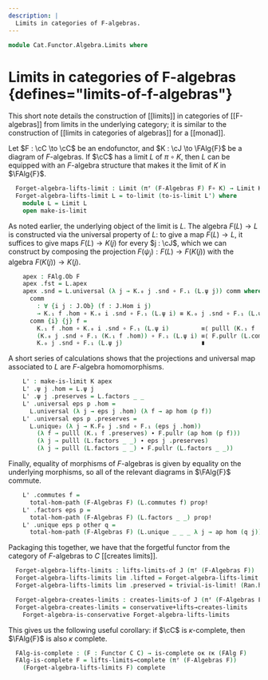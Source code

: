 ```yaml
---
description: |
  Limits in categories of F-algebras.
---
```

<!--
```agda
open import Cat.Functor.Kan.Reflection
open import Cat.Functor.Conservative
open import Cat.Diagram.Limit.Base
open import Cat.Functor.Kan.Unique
open import Cat.Functor.Naturality
open import Cat.Functor.Kan.Base
open import Cat.Displayed.Total
open import Cat.Functor.Algebra
open import Cat.Prelude

import Cat.Functor.Reasoning
import Cat.Reasoning

open lifts-limit
```
-->
```agda
module Cat.Functor.Algebra.Limits where
```

# Limits in categories of F-algebras {defines="limits-of-f-algebras"}

This short note details the construction of [[limits]] in categories of
[[F-algebras]] from limits in the underlying category; it is similar
to the construction of [[limits in categories of algebras]] for a
[[monad]].

<!--
```agda
module _
  {o ℓ oj ℓj} {C : Precategory o ℓ}
  (F : Functor C C)
  {J : Precategory oj ℓj} (K : Functor J (FAlg F))
  where
  open Cat.Reasoning C
  private
    module J = Cat.Reasoning J
    module F = Cat.Functor.Reasoning F
    module K = Cat.Functor.Reasoning K
  open Total-hom
```
-->

Let $F : \cC \to \cC$ be an endofunctor, and $K : \cJ \to \FAlg{F}$ be a
diagram of $F$-algebras. If $\cC$ has a limit $L$ of $\pi \circ K$, then
$L$ can be equipped with an $F$-algebra structure that makes it the limit
of $K$ in $\FAlg{F}$.

```agda
  Forget-algebra-lifts-limit : Limit (πᶠ (F-Algebras F) F∘ K) → Limit K
  Forget-algebra-lifts-limit L = to-limit (to-is-limit L') where
    module L = Limit L
    open make-is-limit
```

As noted earlier, the underlying object of the limit is $L$. The algebra
$F(L) \to L$ is constructed via the universal property of $L$: to
give a map $F(L) \to L$, it suffices to give maps $F(L) \to K(j)$ for
every $j : \cJ$, which we can construct by composing the projection
$F(\psi_{j}) : F(L) \to F(K(j))$ with the algebra $F(K(j)) \to K(j)$.

```agda
    apex : FAlg.Ob F
    apex .fst = L.apex
    apex .snd = L.universal (λ j → K.₀ j .snd ∘ F.₁ (L.ψ j)) comm where abstract
      comm
        : ∀ {i j : J.Ob} (f : J.Hom i j)
        → K.₁ f .hom ∘ K.₀ i .snd ∘ F.₁ (L.ψ i) ≡ K.₀ j .snd ∘ F.₁ (L.ψ j)
      comm {i} {j} f =
        K.₁ f .hom ∘ K.₀ i .snd ∘ F.₁ (L.ψ i)         ≡⟨ pulll (K.₁ f .preserves) ⟩
        (K.₀ j .snd ∘ F.₁ (K.₁ f .hom)) ∘ F.₁ (L.ψ i) ≡⟨ F.pullr (L.commutes f) ⟩
        K.₀ j .snd ∘ F.₁ (L.ψ j)                      ∎
```

A short series of calculations shows that the projections and universal map
associated to $L$ are $F$-algebra homomorphisms.

```agda
    L' : make-is-limit K apex
    L' .ψ j .hom = L.ψ j
    L' .ψ j .preserves = L.factors _ _
    L' .universal eps p .hom =
      L.universal (λ j → eps j .hom) (λ f → ap hom (p f))
    L' .universal eps p .preserves =
      L.unique₂ (λ j → K.F₀ j .snd ∘ F.₁ (eps j .hom))
        (λ f → pulll (K.₁ f .preserves) ∙ F.pullr (ap hom (p f)))
        (λ j → pulll (L.factors _ _) ∙ eps j .preserves)
        (λ j → pulll (L.factors _ _) ∙ F.pullr (L.factors _ _))
```

Finally, equality of morphisms of $F$-algebras is given by equality on
the underlying morphisms, so all of the relevant diagrams in $\FAlg{F}$
commute.

```agda
    L' .commutes f =
      total-hom-path (F-Algebras F) (L.commutes f) prop!
    L' .factors eps p =
      total-hom-path (F-Algebras F) (L.factors _ _) prop!
    L' .unique eps p other q =
      total-hom-path (F-Algebras F) (L.unique _ _ _ λ j → ap hom (q j)) prop!
```

<!--
```agda
module _
  {o ℓ oj ℓj} {C : Precategory o ℓ}
  (F : Functor C C)
  {J : Precategory oj ℓj}
  where
```
-->

Packaging this together, we have that the forgetful functor from the
category of $F$-algebras to $C$ [[creates limits]].

```agda
  Forget-algebra-lifts-limits : lifts-limits-of J (πᶠ (F-Algebras F))
  Forget-algebra-lifts-limits lim .lifted = Forget-algebra-lifts-limit F _ lim
  Forget-algebra-lifts-limits lim .preserved = trivial-is-limit! (Ran.has-ran lim)

  Forget-algebra-creates-limits : creates-limits-of J (πᶠ (F-Algebras F))
  Forget-algebra-creates-limits = conservative+lifts→creates-limits
    Forget-algebra-is-conservative Forget-algebra-lifts-limits
```

<!--
```agda
module _
  {o ℓ oκ ℓκ} {C : Precategory o ℓ}
  (complete : is-complete oκ ℓκ C)
  where
```
-->

This gives us the following useful corollary: if $\cC$ is $\kappa$-complete,
then $\FAlg{F}$ is also $\kappa$ complete.

```agda
  FAlg-is-complete : (F : Functor C C) → is-complete oκ ℓκ (FAlg F)
  FAlg-is-complete F = lifts-limits→complete (πᶠ (F-Algebras F))
    (Forget-algebra-lifts-limits F) complete
```
